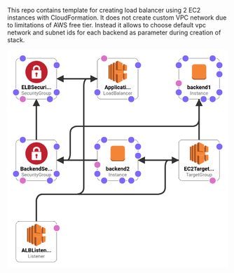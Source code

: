 This repo contains template for creating load balancer using 2 EC2 instances with CloudFormation. It does not create custom VPC network due to limitations of AWS free tier. Instead it allows to choose default vpc network and subnet ids for each backend as parameter during creation of stack. 

![Alt text](template1-designer.png "template designer")